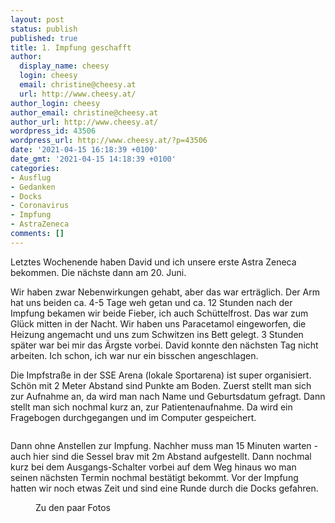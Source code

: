 ```yaml
---
layout: post
status: publish
published: true
title: 1. Impfung geschafft
author:
  display_name: cheesy
  login: cheesy
  email: christine@cheesy.at
  url: http://www.cheesy.at/
author_login: cheesy
author_email: christine@cheesy.at
author_url: http://www.cheesy.at/
wordpress_id: 43506
wordpress_url: http://www.cheesy.at/?p=43506
date: '2021-04-15 16:18:39 +0100'
date_gmt: '2021-04-15 14:18:39 +0100'
categories:
- Ausflug
- Gedanken
- Docks
- Coronavirus
- Impfung
- AstraZeneca
comments: []
---
```

<!-- wp:paragraph -->
Letztes Wochenende haben David und ich unsere erste Astra Zeneca bekommen. Die nächste dann am 20. Juni.
<!-- /wp:paragraph -->
<!-- wp:paragraph -->
Wir haben zwar Nebenwirkungen gehabt, aber das war erträglich. Der Arm hat uns beiden ca. 4-5 Tage weh getan und ca. 12 Stunden nach der Impfung bekamen wir beide Fieber, ich auch Schüttelfrost. Das war zum Glück mitten in der Nacht. Wir haben uns Paracetamol eingeworfen, die Heizung angemacht und uns zum Schwitzen ins Bett gelegt. 3 Stunden später war bei mir das Ärgste vorbei. David konnte den nächsten Tag nicht arbeiten. Ich schon, ich war nur ein bisschen angeschlagen.
<!-- /wp:paragraph -->
<!-- wp:paragraph -->
Die Impfstraße in der SSE Arena (lokale Sportarena) ist super organisiert. Schön mit 2 Meter Abstand sind Punkte am Boden. Zuerst stellt man sich zur Aufnahme an, da wird man nach Name und Geburtsdatum gefragt. Dann stellt man sich nochmal kurz an, zur Patientenaufnahme. Da wird ein Fragebogen durchgegangen und im Computer gespeichert.
<!-- /wp:paragraph -->
<!-- wp:image {"id":43501} -->
<figure class="wp-block-image"><img src="http://www.cheesy.at/wp-content/uploads/AstraZeneca-004.jpg" alt="" class="wp-image-43501"></figure>
<!-- /wp:image -->
<!-- wp:paragraph -->
Dann ohne Anstellen zur Impfung. Nachher muss man 15 Minuten warten - auch hier sind die Sessel brav mit 2m Abstand aufgestellt. Dann nochmal kurz bei dem Ausgangs-Schalter vorbei auf dem Weg hinaus wo man seinen nächsten Termin nochmal bestätigt bekommt.
<!-- /wp:paragraph -->
<!-- wp:paragraph -->
Vor der Impfung hatten wir noch etwas Zeit und sind eine Runde durch die Docks gefahren.
<!-- /wp:paragraph -->
<!-- wp:image {"id":43499,"linkDestination":"custom"} -->
<figure class="wp-block-image"><a href="http://www.cheesy.at/fotos/leben-in-belfast/2021-2/astra-zeneca/"><img src="http://www.cheesy.at/wp-content/uploads/AstraZeneca-002.jpg" alt="" class="wp-image-43499"></a><br>
<figcaption>Zu den paar Fotos</figcaption>
</figure>
<!-- /wp:image -->
